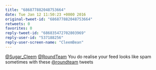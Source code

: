 ```yaml
---
title: "686877882048753664"
date: Tue Jan 12 11:50:23 +0000 2016
original-tweet-id: "686877882048753664"
retweets: 0
favorites: 0
reply-tweet-id: "686835472702803969"
reply-user-id: "537188256"
reply-user-screen-name: "CleemBean"
---
```

<a href="https://twitter.com/Sugar_Cleem">@Sugar_Cleem</a> <a href="https://twitter.com/RoundTeam">@RoundTeam</a> You do realise your feed looks like spam sometimes with these <a href="https://twitter.com/roundteam">@roundteam</a> tweets
